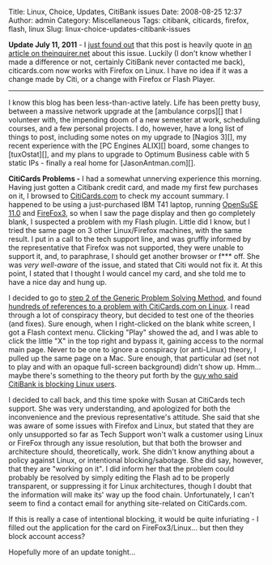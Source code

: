 Title: Linux, Choice, Updates, CitiBank issues
Date: 2008-08-25 12:37
Author: admin
Category: Miscellaneous
Tags: citibank, citicards, firefox, flash, linux
Slug: linux-choice-updates-citibank-issues

**Update July 11, 2011** - I [just found out][] that this post is
heavily quote in [an article on theinquirer.net][] about this issue.
Luckily (I don't know whether I made a difference or not, certainly
CitiBank never contacted me back), citicards.com now works with Firefox
on Linux. I have no idea if it was a change made by Citi, or a change
with Firefox or Flash Player.

* * * * *

</p>
I know this blog has been less-than-active lately. Life has been pretty
busy, between a massive network upgrade at the [ambulance corps][] that
I volunteer with, the impending doom of a new semester at work,
scheduling courses, and a few personal projects. I do, however, have a
long list of things to post, including some notes on my upgrade to
[Nagios 3][], my recent experience with the [PC Engines ALIX][] board,
some changes to [tuxOstat][], and my plans to upgrade to Optimum
Business cable with 5 static IPs - finally a real home for
[JasonAntman.com][].

**CitiCards Problems -** I had a somewhat unnerving experience this
morning. Having just gotten a Citibank credit card, and made my first
few purchases on it, I browsed to [CitiCards.com][] to check my account
summary. I happened to be using a just-purchased IBM T41 laptop, running
[OpenSuSE 11.0][] and [FireFox3][], so when I saw the page display and
then go completely blank, I suspected a problem with my Flash plugin.
Little did I know, but I tried the same page on 3 other Linux/Firefox
machines, with the same result. I put in a call to the tech support
line, and was gruffly informed by the representative that Firefox was
not supported, they were unable to support it, and, to paraphrase, I
should get another browser or f\*\*\* off. She was *very well-aware* of
the issue, and stated that Citi would not fix it. At this point, I
stated that I thought I would cancel my card, and she told me to have a
nice day and hung up.

I decided to go to [step 2 of the Generic Problem Solving Method][], and
found [hundreds of references to a problem with CitiCards.com on
Linux][]. I read through a lot of conspiracy theory, but decided to test
one of the theories (and fixes). Sure enough, when I right-clicked on
the blank white screen, I got a Flash context menu. Clicking "Play"
showed the ad, and I was able to click the little "X" in the top right
and bypass it, gaining access to the normal main page. Never to be one
to ignore a conspiracy (or anti-Linux) theory, I pulled up the same page
on a Mac. Sure enough, that particular ad (set not to play and with an
opaque full-screen background) didn't show up. Hmm... maybe there's
something to the theory put forth by the [guy who said CitiBank is
blocking Linux users][].

I decided to call back, and this time spoke with Susan at CitiCards tech
support. She was very understanding, and apologized for both the
inconvenience and the previous representative's attitude. She said that
she was aware of some issues with Firefox and Linux, but stated that
they are only unsupported so far as Tech Support won't walk a customer
using Linux or FireFox through any issue resolution, but that both the
browser and architecture should, theoretically, work. She didn't know
anything about a policy against Linux, or intentional blocking/sabotage.
She did say, however, that they are "working on it". I did inform her
that the problem could probably be resolved by simply editing the Flash
ad to be properly transparent, or suppressing it for Linux
architectures, though I doubt that the information will make its' way up
the food chain. Unfortunately, I can't seem to find a contact email for
anything site-related on CitiCards.com.

If this is really a case of intentional blocking, it would be quite
infuriating - I filled out the application for the card on
FireFox3/Linux... but then they block account access?

Hopefully more of an update tonight...

  [just found out]: /2011/07/article-on-theinquirer-net/
  [an article on theinquirer.net]: http://www.theinquirer.net/inquirer/news/1026958/citibank-infuriating-customers-linux-hostile-site
  [ambulance corps]: http://www.midlandparkambulance.com
  [Nagios 3]: http://www.nagios.org
  [PC Engines ALIX]: http://www.pcengines.ch/alix.htm
  [tuxOstat]: http://tuxostat.jasonantman.com
  [JasonAntman.com]: http://www.jasonantman.com
  [CitiCards.com]: https://www.citicards.com
  [OpenSuSE 11.0]: http://www.opensuse.org
  [FireFox3]: http://www.getfirefox.com
  [step 2 of the Generic Problem Solving Method]: http://www.jasonantman.com/wiki/index.php/Generic_Problem_Solving_Method
  [hundreds of references to a problem with CitiCards.com on Linux]: http://www.google.com/search?hl=en&q=citicards.com+linux&btnG=Google+Search
  [guy who said CitiBank is blocking Linux users]: http://stealcode.blogspot.com/2008/07/citibank-doesnt-like-linuxubuntu_27.html
